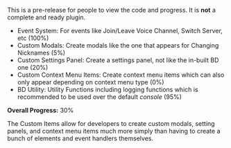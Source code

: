 This is a pre-release for people to view the code and progress. It is **not** a complete and ready plugin.

- Event System: For events like Join/Leave Voice Channel, Switch Server, etc (100%)
- Custom Modals: Create modals like the one that appears for Changing Nicknames (5%)
- Custom Settings Panel: Create a settings panel, not like the in-built BD one (20%)
- Custom Context Menu Items: Create context menu items which can also only appear depending on context menu type (0%)
- BD Utility: Utility Functions including logging functions which is recommended to be used over the default *console* (95%)

**Overall Progress:** 30%

The Custom Items allow for developers to create custom modals, setting panels, and context menu items much more simply than having to create a bunch of elements and event handlers themselves.